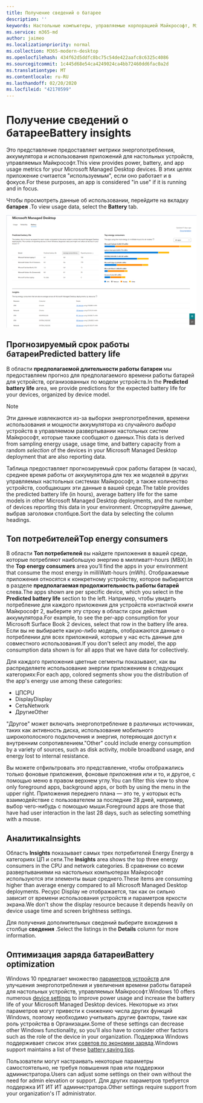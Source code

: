 ```yaml
---
title: Получение сведений о батарее
description: ''
keywords: Настольные компьютеры, управляемые корпорацией Майкрософт, Microsoft 365, служба, документация
ms.service: m365-md
author: jaimeo
ms.localizationpriority: normal
ms.collection: M365-modern-desktop
ms.openlocfilehash: 434f62d5ddfc8bc75c54de422aafc8c6325c4086
ms.sourcegitcommit: 1c445d68e54ca4249024ca4bb72460dd6fac0a2d
ms.translationtype: MT
ms.contentlocale: ru-RU
ms.lasthandoff: 02/20/2020
ms.locfileid: "42170599"
---
```

# <a name="battery-insights"></a><span data-ttu-id="51180-103">Получение сведений о батарее</span><span class="sxs-lookup"><span data-stu-id="51180-103">Battery insights</span></span>
<span data-ttu-id="51180-104">Это представление предоставляет метрики энергопотребления, аккумулятора и использования приложений для настольных устройств, управляемых Майкрософт.</span><span class="sxs-lookup"><span data-stu-id="51180-104">This view provides power, battery, and app usage metrics for your Microsoft Managed Desktop devices.</span></span> <span data-ttu-id="51180-105">В этих целях приложение считается "используемым", если оно работает и в фокусе.</span><span class="sxs-lookup"><span data-stu-id="51180-105">For these purposes, an app is considered "in use" if it is running and in focus.</span></span>

<span data-ttu-id="51180-106">Чтобы просмотреть данные об использовании, перейдите на вкладку **батарея** .</span><span class="sxs-lookup"><span data-stu-id="51180-106">To view usage data, select the **Battery** tab.</span></span>

![Область батареи: прогнозируемый срок работы батареи на модель устройства в верхнем левом углу, в верхнем левом углу, в таблице "сведения" в нижней части.](../../media/insights_battery.png)

## <a name="predicted-battery-life"></a><span data-ttu-id="51180-109">Прогнозируемый срок работы батареи</span><span class="sxs-lookup"><span data-stu-id="51180-109">Predicted battery life</span></span>

<span data-ttu-id="51180-110">В области **предполагаемой длительности работы батареи** мы предоставляем прогноз для предполагаемого времени работы батарей для устройств, организованных по модели устройств.</span><span class="sxs-lookup"><span data-stu-id="51180-110">In the **Predicted battery life** area, we provide predictions for the expected battery life for your devices, organized by device model.</span></span>

> [!NOTE]
> <span data-ttu-id="51180-111">Эти данные извлекаются из-за выборки энергопотребления, времени использования и мощности аккумулятора из случайного <em>выбора</em> устройств в управляемом развертывании настольных систем Майкрософт, которые также сообщают о данных.</span><span class="sxs-lookup"><span data-stu-id="51180-111">This data is derived from sampling energy usage, usage time, and battery capacity from a random <em>selection</em> of the devices in your Microsoft Managed Desktop deployment that are also reporting data.</span></span>

<span data-ttu-id="51180-112">Таблица предоставляет прогнозируемый срок работы батареи (в часах), среднее время работы от аккумулятора для тех же моделей в других управляемых настольных системах Майкрософт, а также количество устройств, сообщающих эти данные в вашей среде.</span><span class="sxs-lookup"><span data-stu-id="51180-112">The table provides the predicted battery life (in hours), average battery life for the same models in other Microsoft Managed Desktop deployments, and the number of devices reporting this data in your environment.</span></span> <span data-ttu-id="51180-113">Отсортируйте данные, выбрав заголовки столбцов.</span><span class="sxs-lookup"><span data-stu-id="51180-113">Sort the data by selecting the column headings.</span></span>



## <a name="top-energy-consumers"></a><span data-ttu-id="51180-114">Топ потребителей</span><span class="sxs-lookup"><span data-stu-id="51180-114">Top energy consumers</span></span>

<span data-ttu-id="51180-115">В области **Топ потребителей** вы найдете приложения в вашей среде, которые потребляют наибольшую энергию в милливатт-hours (МВХ).</span><span class="sxs-lookup"><span data-stu-id="51180-115">In the **Top energy consumers** area you’ll find the apps in your environment that consume the most energy in milliWatt-hours (mWh).</span></span> <span data-ttu-id="51180-116">Отображаемые приложения относятся к конкретному устройству, которое выбирается в разделе **предполагаемая продолжительность работы батарей** слева.</span><span class="sxs-lookup"><span data-stu-id="51180-116">The apps shown are per specific device, which you select in the **Predicted battery life** section to the left.</span></span> <span data-ttu-id="51180-117">Например, чтобы увидеть потребление для каждого приложения для устройств контактной книги Майкрософт 2, выберите эту строку в области срок действия аккумулятора.</span><span class="sxs-lookup"><span data-stu-id="51180-117">For example, to see the per-app consumption for your Microsoft Surface Book 2 devices, select that row in the battery life area.</span></span> <span data-ttu-id="51180-118">Если вы не выбираете какую-либо модель, отображаются данные о потреблении для всех приложений, которые у нас есть данные для совместного использования.</span><span class="sxs-lookup"><span data-stu-id="51180-118">If you don't select any model, the app consumption data shown is for all apps that we have data for collectively.</span></span>

 <span data-ttu-id="51180-119">Для каждого приложения цветные сегменты показывают, как вы распределяете использование энергии приложением в следующих категориях:</span><span class="sxs-lookup"><span data-stu-id="51180-119">For each app, colored segments show you the distribution of the app's energy use among these categories:</span></span>

- <span data-ttu-id="51180-120">ЦП</span><span class="sxs-lookup"><span data-stu-id="51180-120">CPU</span></span>
- <span data-ttu-id="51180-121">Display</span><span class="sxs-lookup"><span data-stu-id="51180-121">Display</span></span>
- <span data-ttu-id="51180-122">Сеть</span><span class="sxs-lookup"><span data-stu-id="51180-122">Network</span></span>
- <span data-ttu-id="51180-123">Другие</span><span class="sxs-lookup"><span data-stu-id="51180-123">Other</span></span>

<span data-ttu-id="51180-124">"Другое" может включать энергопотребление в различных источниках, таких как активность диска, использование мобильного широкополосного подключения и энергия, потеряющая доступ к внутренним сопротивлением.</span><span class="sxs-lookup"><span data-stu-id="51180-124">"Other" could include energy consumption by a variety of sources, such as disk activity, mobile broadband usage, and energy lost to internal resistance.</span></span> 

<span data-ttu-id="51180-125">Вы можете отфильтровать это представление, чтобы отображались только фоновые приложения, фоновые приложения или и то, и другое, с помощью меню в правом верхнем углу.</span><span class="sxs-lookup"><span data-stu-id="51180-125">You can filter this view to show only foreground apps, background apps, or both by using the menu in the upper right.</span></span> <span data-ttu-id="51180-126">Приложения переднего плана — это те, у которых есть взаимодействие с пользователем за последние 28 дней, например, выбор чего-нибудь с помощью мыши.</span><span class="sxs-lookup"><span data-stu-id="51180-126">Foreground apps are those that have had user interaction in the last 28 days, such as selecting something with a mouse.</span></span>

## <a name="insights"></a><span data-ttu-id="51180-127">Аналитика</span><span class="sxs-lookup"><span data-stu-id="51180-127">Insights</span></span>

<span data-ttu-id="51180-128">Область **Insights** показывает самых трех потребителей Energy Energy в категориях ЦП и сети.</span><span class="sxs-lookup"><span data-stu-id="51180-128">The **Insights** area shows the top three energy consumers in the CPU and network categories.</span></span> <span data-ttu-id="51180-129">В сравнении со всеми развертываниями на настольных компьютерах Майкрософт используются эти элементы выше среднего.</span><span class="sxs-lookup"><span data-stu-id="51180-129">These items are consuming higher than average energy compared to all Microsoft Managed Desktop deployments.</span></span> <span data-ttu-id="51180-130">Ресурс Display не отображается, так как он сильно зависит от времени использования устройств и параметров яркости экрана.</span><span class="sxs-lookup"><span data-stu-id="51180-130">We don't show the display resource because it depends heavily on device usage time and screen brightness settings.</span></span> 

<span data-ttu-id="51180-131">Для получения дополнительных сведений выберите вхождения в столбце **сведения** .</span><span class="sxs-lookup"><span data-stu-id="51180-131">Select the listings in the **Details** column for more information.</span></span>

## <a name="battery-optimization"></a><span data-ttu-id="51180-132">Оптимизация заряда батареи</span><span class="sxs-lookup"><span data-stu-id="51180-132">Battery optimization</span></span>

<span data-ttu-id="51180-133">Windows 10 предлагает множество [параметров устройств](https://support.microsoft.com/help/20443/windows-10-battery-saving-tips) для улучшения энергопотребления и увеличения времени работы батарей для настольных устройств, управляемых Майкрософт.</span><span class="sxs-lookup"><span data-stu-id="51180-133">Windows 10 offers numerous [device settings](https://support.microsoft.com/help/20443/windows-10-battery-saving-tips) to improve power usage and increase the battery life of your Microsoft Managed Desktop devices.</span></span> <span data-ttu-id="51180-134">Некоторые из этих параметров могут привести к снижению числа других функций Windows, поэтому необходимо учитывать другие факторы, такие как роль устройства в Организации.</span><span class="sxs-lookup"><span data-stu-id="51180-134">Some of these settings can decrease other Windows functionality, so you'll also have to consider other factors such as the role of the device in your organization.</span></span> <span data-ttu-id="51180-135">Поддержка Windows поддерживает список этих [советов по экономии заряда](https://support.microsoft.com/help/20443/windows-10-battery-saving-tips).</span><span class="sxs-lookup"><span data-stu-id="51180-135">Windows support maintains a list of these [battery saving tips](https://support.microsoft.com/help/20443/windows-10-battery-saving-tips).</span></span>

<span data-ttu-id="51180-136">Пользователи могут настраивать некоторые параметры самостоятельно, не требуя повышения прав или поддержки администратора.</span><span class="sxs-lookup"><span data-stu-id="51180-136">Users can adjust some settings on their own without the need for admin elevation or support.</span></span> <span data-ttu-id="51180-137">Для других параметров требуется поддержка ИТ ИТ ИТ администратора.</span><span class="sxs-lookup"><span data-stu-id="51180-137">Other settings require support from your organization's IT administrator.</span></span>
